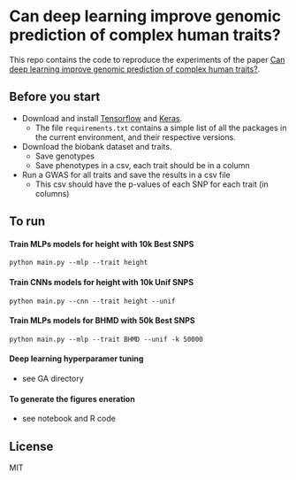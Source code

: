 # Can deep learning improve genomic prediction of complex human traits?
This repo contains the code to reproduce the experiments of the paper [Can deep learning improve genomic prediction of complex human traits?](https://arxiv.org/...).


## Before you start

- Download and install [Tensorflow](https://www.tensorflow.org/install/) and [Keras](https://keras.io/#keras-the-python-deep-learning-library).
  - The file ```requirements.txt``` contains a simple list of all the packages in the current environment, and their respective versions.
- Download the biobank dataset and traits.
  - Save genotypes
  - Save phenotypes in a csv, each trait should be in a column
- Run a GWAS for all traits and save the results in a csv file
  - This csv should have the p-values of each SNP for each trait (in columns)

## To run

#### Train MLPs models for height with 10k Best SNPS 
```python main.py --mlp --trait height```

#### Train CNNs models for height with 10k Unif SNPS 
```python main.py --cnn --trait height --unif```

#### Train MLPs models for BHMD with 50k Best SNPS 
```python main.py --mlp --trait BHMD --unif -k 50000```

#### Deep learning hyperparamer tuning 
- see GA directory

#### To generate the figures eneration
- see notebook and R code

## License
MIT

